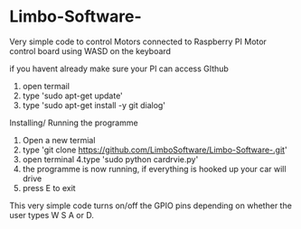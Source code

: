 # Limbo-Software-
Very simple code to control Motors connected to Raspberry PI Motor control board using WASD on the keyboard

if you havent already make sure your PI can access GIthub
1. open termail
2. type 'sudo apt-get update'
3. type 'sudo apt-get install -y git dialog'


Installing/ Running the programme
1. Open a new termial 
2. type 'git clone https://github.com/LimboSoftware/Limbo-Software-.git'
3. open terminal
4.type 'sudo python cardrvie.py'
5. the programme is now running, if everything is hooked up your car will drive 
6. press E to exit 

This very simple code turns on/off the GPIO pins depending on whether the user types W S A or D. 
